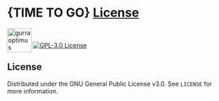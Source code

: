 # {TIME TO GO} [License](#license)

<a href="https://gurraoptimus.se/">
  <img align="left" alt="gurraoptimus" width="56px" src="https://gurraoptimus.se/icon/{G}-2.png" />
</a>
<br>

[![GPL-3.0 License][license-shield]][license-url]

## License

Distributed under the GNU General Public License v3.0. See `LICENSE` for more information.

[license-shield]: https://img.shields.io/github/license/gurraoptimus/time.svg?-style=flat-square
[license-url]: https://github.com/gurraoptimus/time/blob/main/LICENSE